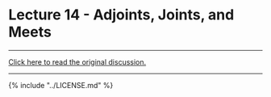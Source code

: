 # Lecture 14 - Adjoints, Joints, and Meets

---


[Click here to read the original discussion.](https://forum.azimuthproject.org/discussion/2013/lecture-14-chapter-1-adjoints-joins-and-meets/p1)

---

{% include "../LICENSE.md" %}
